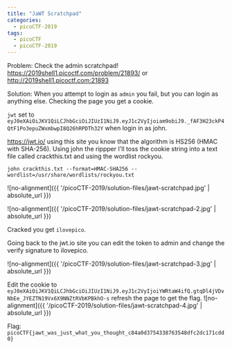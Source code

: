 ```yaml
---
title: "JaWT Scratchpad"
categories:
  - picoCTF-2019
tags:
  - picoCTF
  - picoCTF-2019
---
```


Problem: Check the admin scratchpad! https://2019shell1.picoctf.com/problem/21893/ or http://2019shell1.picoctf.com:21893

Solution: When you attempt to login as ```admin``` you fail, but you can login as anything else. Checking the page you get a cookie.

```jwt``` set to ```eyJ0eXAiOiJKV1QiLCJhbGciOiJIUzI1NiJ9.eyJ1c2VyIjoiam9obiJ9._fAF3H23ckP4QtF1Po3epuZWxmbwpI8Q26hRPDTh32Y``` when login in as john.

https://jwt.io/ using this site you know that the algorithm is HS256 (HMAC with SHA-256). Using john the rippper I'll toss the cookie string into a text file called crackthis.txt and using the wordlist rockyou.

```john crackthis.txt --format=HMAC-SHA256 --wordlist=/usr/share/wordlists/rockyou.txt```

![no-alignment]({{ '/picoCTF-2019/solution-files/jawt-scratchpad.jpg' | absolute_url }})

![no-alignment]({{ '/picoCTF-2019/solution-files/jawt-scratchpad-2.jpg' | absolute_url }})

Cracked you get ```ilovepico```.

Going back to the jwt.io site you can edit the token to admin and change the verify signature to ilovepico.

![no-alignment]({{ '/picoCTF-2019/solution-files/jawt-scratchpad-3.jpg' | absolute_url }})

Edit the cookie to ```eyJ0eXAiOiJKV1QiLCJhbGciOiJIUzI1NiJ9.eyJ1c2VyIjoiYWRtaW4ifQ.gtqDl4jVDvNbEe_JYEZTN19Vx6X9NNZtRVbKPBkhO-s``` refresh the page to get the flag.
![no-alignment]({{ '/picoCTF-2019/solution-files/jawt-scratchpad-4.jpg' | absolute_url }})

Flag: ```picoCTF{jawt_was_just_what_you_thought_c84a0d3754338763548dfc2dc171cdd0}```